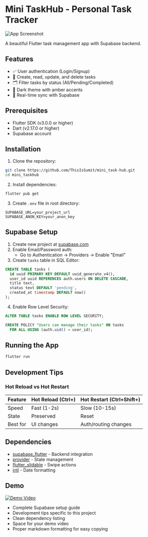 # Mini TaskHub - Personal Task Tracker

![App Screenshot](assets/screenshots/dashboard.png)

A beautiful Flutter task management app with Supabase backend.

## Features
- ✅ User authentication (Login/Signup)
- 📝 Create, read, update, and delete tasks
- 🗂️ Filter tasks by status (All/Pending/Completed)
- 🎨 Dark theme with amber accents
- 🔄 Real-time sync with Supabase

## Prerequisites
- Flutter SDK (v3.0.0 or higher)
- Dart (v2.17.0 or higher)
- Supabase account

## Installation

1. Clone the repository:
```bash
git clone https://github.com/ThisIsSumit/mini_task-hub.git
cd mini_taskhub
```

2. Install dependencies:
```bash
flutter pub get
```

3. Create `.env` file in root directory:
```env
SUPABASE_URL=your_project_url
SUPABASE_ANON_KEY=your_anon_key
```

## Supabase Setup

1. Create new project at [supabase.com](https://supabase.com)
2. Enable Email/Password auth:
   - Go to Authentication → Providers → Enable "Email"
3. Create `tasks` table in SQL Editor:
```sql
CREATE TABLE tasks (
  id uuid PRIMARY KEY DEFAULT uuid_generate_v4(),
  user_id uuid REFERENCES auth.users ON DELETE CASCADE,
  title text,
  status text DEFAULT 'pending',
  created_at timestamp DEFAULT now()
);
```

4. Enable Row Level Security:
```sql
ALTER TABLE tasks ENABLE ROW LEVEL SECURITY;

CREATE POLICY "Users can manage their tasks" ON tasks
  FOR ALL USING (auth.uid() = user_id);
```

## Running the App
```bash
flutter run
```

## Development Tips

### Hot Reload vs Hot Restart
| Feature        | Hot Reload (Ctrl+\) | Hot Restart (Ctrl+Shift+\) |
|---------------|--------------------|--------------------------|
| Speed         | Fast (1-2s)        | Slow (10-15s)           |
| State         | Preserved          | Reset                   |
| Best for      | UI changes        | Auth/routing changes   |

## Dependencies
- [supabase_flutter](https://pub.dev/packages/supabase_flutter) - Backend integration
- [provider](https://pub.dev/packages/provider) - State management
- [flutter_slidable](https://pub.dev/packages/flutter_slidable) - Swipe actions
- [intl](https://pub.dev/packages/intl) - Date formatting

## Demo
[![Demo Video](https://img.youtube.com/vi/YOUR_VIDEO_ID/0.jpg)](https://youtu.be/YOUR_VIDEO_ID)

- Complete Supabase setup guide
- Development tips specific to this project
- Clean dependency listing
- Space for your demo video
- Proper markdown formatting for easy copying
